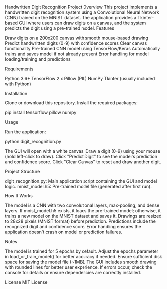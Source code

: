 Handwritten Digit Recognition Project
Overview
This project implements a handwritten digit recognition system using a Convolutional Neural Network (CNN) trained on the MNIST dataset. The application provides a Tkinter-based GUI where users can draw digits on a canvas, and the system predicts the digit using a pre-trained model.
Features

Draw digits on a 200x200 canvas with smooth mouse-based drawing
Predict handwritten digits (0-9) with confidence scores
Clear canvas functionality
Pre-trained CNN model using TensorFlow/Keras
Automatically trains and saves model if not already present
Error handling for model loading/training and predictions

Requirements

Python 3.6+
TensorFlow 2.x
Pillow (PIL)
NumPy
Tkinter (usually included with Python)

Installation

Clone or download this repository.
Install the required packages:

pip install tensorflow pillow numpy

Usage

Run the application:

python digit_recognition.py


The GUI will open with a white canvas.
Draw a digit (0-9) using your mouse (hold left-click to draw).
Click "Predict Digit" to see the model's prediction and confidence score.
Click "Clear Canvas" to reset and draw another digit.

Project Structure

digit_recognition.py: Main application script containing the GUI and model logic.
mnist_model.h5: Pre-trained model file (generated after first run).

How It Works

The model is a CNN with two convolutional layers, max-pooling, and dense layers.
If mnist_model.h5 exists, it loads the pre-trained model; otherwise, it trains a new model on the MNIST dataset and saves it.
Drawings are resized to 28x28 pixels (MNIST format) before prediction.
Predictions include the recognized digit and confidence score.
Error handling ensures the application doesn't crash on model or prediction failures.

Notes

The model is trained for 5 epochs by default. Adjust the epochs parameter in load_or_train_model() for better accuracy if needed.
Ensure sufficient disk space for saving the model file (~1MB).
The GUI includes smooth drawing with rounded lines for better user experience.
If errors occur, check the console for details or ensure dependencies are correctly installed.

License
MIT License
